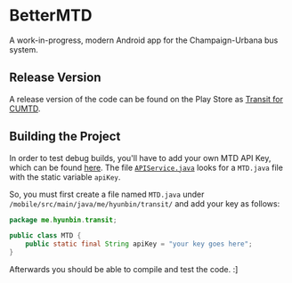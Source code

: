 # BetterMTD
A work-in-progress, modern Android app for the Champaign-Urbana bus system. 

## Release Version
A release version of the code can be found on the Play Store as [Transit for CUMTD](https://play.google.com/store/apps/details?id=me.hyunbin.transit).

## Building the Project
In order to test debug builds, you'll have to add your own MTD API Key, which can be found [here](https://developer.cumtd.com/).
The file <code>[APIService.java](https://github.com/hyunbin/BetterMTD/blob/master/mobile/src/main/java/me/hyunbin/transit/ApiService.java#L22)</code> looks for a <code>MTD.java</code> file with the static variable <code>apiKey</code>. 

So, you must first create a file named <code>MTD.java</code> under <code>/mobile/src/main/java/me/hyunbin/transit/</code> and add your key as follows:

```java
package me.hyunbin.transit;

public class MTD {
    public static final String apiKey = "your key goes here";
}

```

Afterwards you should be able to compile and test the code. :]
